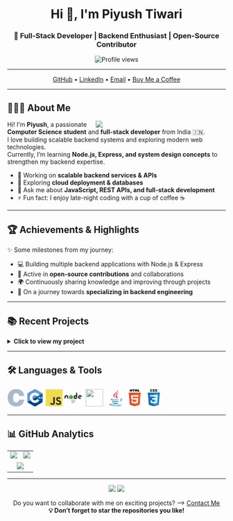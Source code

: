 <h1 align="center">Hi 👋, I'm Piyush Tiwari</h1>
<h3 align="center">🚀 Full-Stack Developer | Backend Enthusiast | Open-Source Contributor</h3>

<p align="center">
  <img src="https://komarev.com/ghpvc/?username=infinitepush&label=Profile%20Views&color=blue&style=flat" alt="Profile views"/>
</p>

---

<p align="center">
  <a href="https://github.com/infinitepush">GitHub</a> •
  <a href="https://www.linkedin.com/in/piyush-tiwari">LinkedIn</a> •
  <a href="mailto:piyush89101@gmail.com">Email</a> •
  <a href="https://www.buymeacoffee.com/piyush11">Buy Me a Coffee</a>
</p>

---

## 👨🏻‍💻 About Me
<img src="https://media.giphy.com/media/qgQUggAC3Pfv687qPC/giphy.gif" width="300px" align="right">

Hi! I’m **Piyush**, a passionate **Computer Science student** and **full-stack developer** from India 🇮🇳.  
I love building scalable backend systems and exploring modern web technologies.  
Currently, I’m learning **Node.js, Express, and system design concepts** to strengthen my backend expertise.  

- 🔭 Working on **scalable backend services & APIs**  
- 🌱 Exploring **cloud deployment & databases**  
- 💬 Ask me about **JavaScript, REST APIs, and full-stack development**  
- ⚡ Fun fact: I enjoy late-night coding with a cup of coffee ☕  

---

## 🏆 Achievements & Highlights
✨ Some milestones from my journey:

- 💻 Building multiple backend applications with Node.js & Express  
- 📂 Active in **open-source contributions** and collaborations  
- 🌍 Continuously sharing knowledge and improving through projects  
- 🎯 On a journey towards **specializing in backend engineering**  

---

## 📚 Recent Projects
<details>
  <summary><b>Click to view my project</b></summary><br>

| Project Name | Description | Tech Stack | Links |
|--------------|-------------|------------|-------|
| **AgroMed** | A real-time project that helps farmers detect crop diseases and get accurate suggestions for treatment. I designed and developed both the frontend and backend. | Html, TailwindCSS, Javascript, Node.js, Express, MongoDB | [Frontend Repo](https://github.com/infinitepush/AgroMed-Frontend) • [Backend Repo](https://github.com/infinitepush/crop-disease-backend) |

</details>

---

## 🛠️ Languages & Tools
<p align="left">
  <img src="https://raw.githubusercontent.com/devicons/devicon/master/icons/c/c-original.svg" width="40" height="40"/>
  <img src="https://raw.githubusercontent.com/devicons/devicon/master/icons/cplusplus/cplusplus-original.svg" width="40" height="40"/>
  <img src="https://raw.githubusercontent.com/devicons/devicon/master/icons/javascript/javascript-original.svg" width="40" height="40"/>
  <img src="https://raw.githubusercontent.com/devicons/devicon/master/icons/nodejs/nodejs-original-wordmark.svg" width="40" height="40"/>
  <img src="https://cdn.jsdelivr.net/gh/devicons/devicon/icons/express/express-original.svg" width="40" height="40" style="background:white; padding:5px; border-radius:5px;" />
  <img src="https://raw.githubusercontent.com/devicons/devicon/master/icons/java/java-original.svg" width="40" height="40"/>
  <img src="https://raw.githubusercontent.com/devicons/devicon/master/icons/html5/html5-original-wordmark.svg" width="40" height="40"/>
  <img src="https://raw.githubusercontent.com/devicons/devicon/master/icons/css3/css3-original-wordmark.svg" width="40" height="40"/>
</p>

---

## 📊 GitHub Analytics

<table align="center">
  <tr>
    <td>
      <img src="https://github-readme-stats.vercel.app/api?username=infinitepush&show_icons=true&hide_border=true&count_private=true&theme=dracula" height="200"/>
    </td>
    <td>
      <img src="https://github-readme-streak-stats.herokuapp.com?user=infinitepush&theme=dracula" height="200"/>
    </td>
  </tr>
  <tr>
    <td colspan="2" align="center">
      <img src="https://github-readme-stats.vercel.app/api/top-langs?username=infinitepush&layout=compact&langs_count=6&theme=dracula" height="200"/>
    </td>
  </tr>
</table>

---

<p align="center">
<a href="https://github.com/infinitepush"><img src="https://img.shields.io/github/followers/infinitepush?style=social"></a>
<a href="https://twitter.com/"><img src="https://img.shields.io/twitter/follow/?style=social"></a>
</p>

<p align="center">
Do you want to collaborate with me on exciting projects? ⟶ <a href="mailto:piyush89101@gmail.com">Contact Me</a><br>
<b>💡 Don’t forget to star the repositories you like!</b>
</p>
